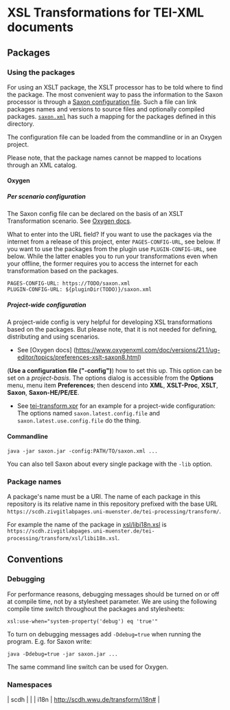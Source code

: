 # XSL Transformations for TEI-XML documents


## Packages

### Using the packages

For using an XSLT package, the XSLT processor has to be told where to
find the package. The most convenient way to pass the information to
the Saxon processor is through a [Saxon configuration
file](https://www.saxonica.com/documentation11/index.html#!configuration/configuration-file).
Such a file can link packages names and versions to source files and
optionally compiled packages. [`saxon.xml`](saxon.xml) has such a
mapping for the packages defined in this directory.

The configuration file can be loaded from the commandline or in an
Oxygen project.

Please note, that the package names cannot be mapped to locations
through an XML catalog.

#### Oxygen

##### Per scenario configuration

The Saxon config file can be declared on the basis of an XSLT
Transformation scenario. See [Oxygen
docs](https://www.oxygenxml.com/doc/versions/21.1/ug-editor/topics/advanced-saxon-xslt-options-x-publishing2.html).

What to enter into the URL field? If you want to use the packages via
the internet from a release of this project, enter `PAGES-CONFIG-URL`,
see below. If you want to use the packages from the plugin use
`PLUGIN-CONFIG-URL`, see below. While the latter enables you to run
your transformations even when your offline, the former requires you
to access the internet for each transformation based on the packages.


```{txt}
PAGES-CONFIG-URL: https://TODO/saxon.xml
PLUGIN-CONFIG-URL: ${pluginDir(TODO)}/saxon.xml
```

##### Project-wide configuration

A project-wide config is very helpful for developing XSL
transformations based on the packages. But please note, that it is not
needed for defining, distributing and using scenarios.

- See [Oxygen docs]
(https://www.oxygenxml.com/doc/versions/21.1/ug-editor/topics/preferences-xslt-saxon8.html)

(**Use a configuration file ("-config")**) how to set this up. This
option can be set on a *project-basis*. The options dialog is
accessible from the **Options** menu, menu item **Preferences**; then
descend into **XML**, **XSLT-Proc**, **XSLT**, **Saxon**,
**Saxon-HE/PE/EE**.

- See [tei-transform.xpr](tei-transform.xpr) for an example for a
project-wide configuration: The options named
`saxon.latest.config.file` and `saxon.latest.use.config.file` do the
thing.

#### Commandline

```{shell}
java -jar saxon.jar -config:PATH/TO/saxon.xml ...
```

You can also tell Saxon about every single package with the `-lib` option. 


### Package names

A package's name must be a URI. The name of each package in this
repository is its relative name in this repository prefixed with the
base URL
`https://scdh.zivgitlabpages.uni-muenster.de/tei-processing/transform/`.

For example the name of the package in
[xsl/libi18n.xsl](xsl/libi18n.xsl) is
`https://scdh.zivgitlabpages.uni-muenster.de/tei-processing/transform/xsl/libi18n.xsl`.


## Conventions

### Debugging

For performance reasons, debugging messages should be turned on or off
at compile time, not by a stylesheet parameter. We are using the
following compile time switch throughout the packages and stylesheets:

```
xsl:use-when="system-property('debug') eq 'true'"
```

To turn on debugging messages add `-Ddebug=true` when running the
program. E.g. for Saxon write:

```{shell}
java -Ddebug=true -jar saxon.jar ...
```

The same command line switch can be used for Oxygen.


### Namespaces

| scdh | |
| i18n | http://scdh.wwu.de/transform/i18n# | 
